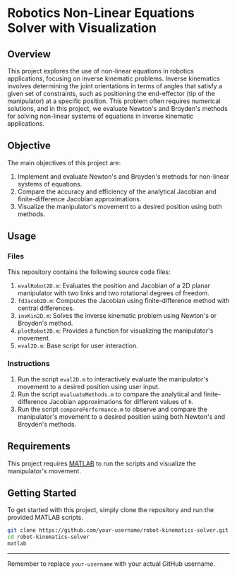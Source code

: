 # Robotics Non-Linear Equations Solver with Visualization

## Overview

This project explores the use of non-linear equations in robotics applications, focusing on inverse kinematic problems. Inverse kinematics involves determining the joint orientations in terms of angles that satisfy a given set of constraints, such as positioning the end-effector (tip of the manipulator) at a specific position. This problem often requires numerical solutions, and in this project, we evaluate Newton's and Broyden's methods for solving non-linear systems of equations in inverse kinematic applications.

## Objective

The main objectives of this project are:

1. Implement and evaluate Newton's and Broyden's methods for non-linear systems of equations.
2. Compare the accuracy and efficiency of the analytical Jacobian and finite-difference Jacobian approximations.
3. Visualize the manipulator's movement to a desired position using both methods.

## Usage

### Files

This repository contains the following source code files:

1. `evalRobot2D.m`: Evaluates the position and Jacobian of a 2D planar manipulator with two links and two rotational degrees of freedom.
2. `fdJacob2D.m`: Computes the Jacobian using finite-difference method with central differences.
3. `invKin2D.m`: Solves the inverse kinematic problem using Newton's or Broyden's method.
4. `plotRobot2D.m`: Provides a function for visualizing the manipulator's movement.
5. `eval2D.m`: Base script for user interaction.

### Instructions

1. Run the script `eval2D.m` to interactively evaluate the manipulator's movement to a desired position using user input.
2. Run the script `evaluateMethods.m` to compare the analytical and finite-difference Jacobian approximations for different values of `h`.
3. Run the script `comparePerformance.m` to observe and compare the manipulator's movement to a desired position using both Newton's and Broyden's methods.

## Requirements

This project requires [MATLAB](https://www.mathworks.com/products/matlab.html) to run the scripts and visualize the manipulator's movement.

## Getting Started

To get started with this project, simply clone the repository and run the provided MATLAB scripts.

```bash
git clone https://github.com/your-username/robot-kinematics-solver.git
cd robot-kinematics-solver
matlab
```
---
Remember to replace `your-username` with your actual GitHub username.

